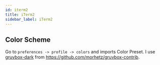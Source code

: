 ```yaml
---
id: iterm2
title: iTerm2
sidebar_label: iTerm2
---
```


## Color Scheme

Go to `preferences -> profile -> colors` and imports Color Preset. I use <a href="assets/gruvbox-dark.itermcolor" download>gruvbox-dark</a> from https://github.com/morhetz/gruvbox-contrib.
